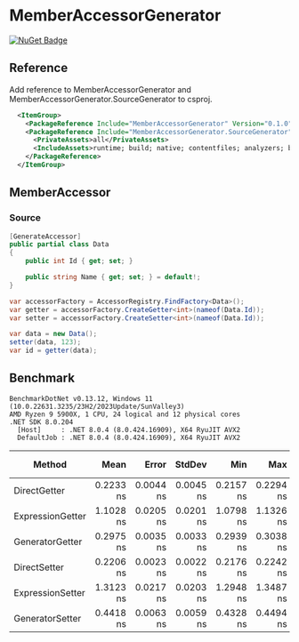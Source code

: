 # MemberAccessorGenerator

[![NuGet Badge](https://buildstats.info/nuget/MemberAccessorGenerator)](https://www.nuget.org/packages/MemberAccessorGenerator/)

## Reference

Add reference to MemberAccessorGenerator and MemberAccessorGenerator.SourceGenerator to csproj.

```xml
  <ItemGroup>
    <PackageReference Include="MemberAccessorGenerator" Version="0.1.0" />
    <PackageReference Include="MemberAccessorGenerator.SourceGenerator" Version="0.1.0">
      <PrivateAssets>all</PrivateAssets>
      <IncludeAssets>runtime; build; native; contentfiles; analyzers; buildtransitive</IncludeAssets>
    </PackageReference>
  </ItemGroup>
```

## MemberAccessor

### Source

```csharp
[GenerateAccessor]
public partial class Data
{
    public int Id { get; set; }

    public string Name { get; set; } = default!;
}
```

```csharp
var accessorFactory = AccessorRegistry.FindFactory<Data>();
var getter = accessorFactory.CreateGetter<int>(nameof(Data.Id));
var setter = accessorFactory.CreateSetter<int>(nameof(Data.Id));

var data = new Data();
setter(data, 123);
var id = getter(data);
```

## Benchmark

```
BenchmarkDotNet v0.13.12, Windows 11 (10.0.22631.3235/23H2/2023Update/SunValley3)
AMD Ryzen 9 5900X, 1 CPU, 24 logical and 12 physical cores
.NET SDK 8.0.204
  [Host]     : .NET 8.0.4 (8.0.424.16909), X64 RyuJIT AVX2
  DefaultJob : .NET 8.0.4 (8.0.424.16909), X64 RyuJIT AVX2
```
| Method           | Mean      | Error     | StdDev    | Min       | Max       | P90       | Code Size | Allocated |
|----------------- |----------:|----------:|----------:|----------:|----------:|----------:|----------:|----------:|
| DirectGetter     | 0.2233 ns | 0.0044 ns | 0.0045 ns | 0.2157 ns | 0.2294 ns | 0.2282 ns |      12 B |         - |
| ExpressionGetter | 1.1028 ns | 0.0205 ns | 0.0201 ns | 1.0798 ns | 1.1326 ns | 1.1289 ns |      57 B |         - |
| GeneratorGetter  | 0.2975 ns | 0.0035 ns | 0.0033 ns | 0.2939 ns | 0.3038 ns | 0.3016 ns |      75 B |         - |
| DirectSetter     | 0.2206 ns | 0.0023 ns | 0.0022 ns | 0.2176 ns | 0.2242 ns | 0.2236 ns |      31 B |         - |
| ExpressionSetter | 1.3123 ns | 0.0217 ns | 0.0203 ns | 1.2948 ns | 1.3487 ns | 1.3466 ns |      60 B |         - |
| GeneratorSetter  | 0.4418 ns | 0.0063 ns | 0.0059 ns | 0.4328 ns | 0.4494 ns | 0.4484 ns |      83 B |         - |

